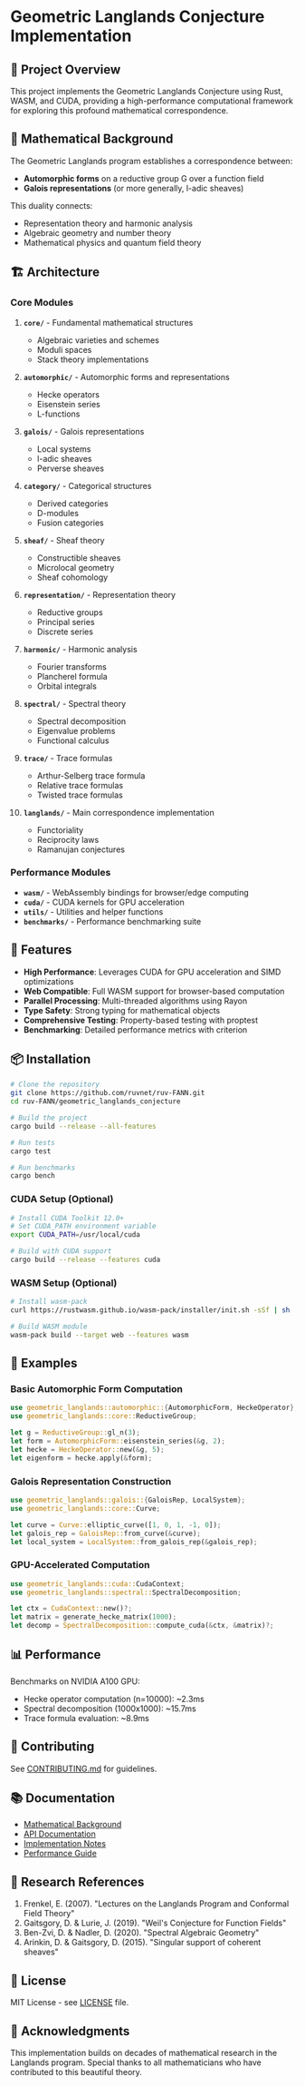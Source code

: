 # Geometric Langlands Conjecture Implementation

## 🎯 Project Overview

This project implements the Geometric Langlands Conjecture using Rust, WASM, and CUDA, providing a high-performance computational framework for exploring this profound mathematical correspondence.

## 🧮 Mathematical Background

The Geometric Langlands program establishes a correspondence between:
- **Automorphic forms** on a reductive group G over a function field
- **Galois representations** (or more generally, l-adic sheaves)

This duality connects:
- Representation theory and harmonic analysis
- Algebraic geometry and number theory
- Mathematical physics and quantum field theory

## 🏗️ Architecture

### Core Modules

1. **`core/`** - Fundamental mathematical structures
   - Algebraic varieties and schemes
   - Moduli spaces
   - Stack theory implementations

2. **`automorphic/`** - Automorphic forms and representations
   - Hecke operators
   - Eisenstein series
   - L-functions

3. **`galois/`** - Galois representations
   - Local systems
   - l-adic sheaves
   - Perverse sheaves

4. **`category/`** - Categorical structures
   - Derived categories
   - D-modules
   - Fusion categories

5. **`sheaf/`** - Sheaf theory
   - Constructible sheaves
   - Microlocal geometry
   - Sheaf cohomology

6. **`representation/`** - Representation theory
   - Reductive groups
   - Principal series
   - Discrete series

7. **`harmonic/`** - Harmonic analysis
   - Fourier transforms
   - Plancherel formula
   - Orbital integrals

8. **`spectral/`** - Spectral theory
   - Spectral decomposition
   - Eigenvalue problems
   - Functional calculus

9. **`trace/`** - Trace formulas
   - Arthur-Selberg trace formula
   - Relative trace formulas
   - Twisted trace formulas

10. **`langlands/`** - Main correspondence implementation
    - Functoriality
    - Reciprocity laws
    - Ramanujan conjectures

### Performance Modules

- **`wasm/`** - WebAssembly bindings for browser/edge computing
- **`cuda/`** - CUDA kernels for GPU acceleration
- **`utils/`** - Utilities and helper functions
- **`benchmarks/`** - Performance benchmarking suite

## 🚀 Features

- **High Performance**: Leverages CUDA for GPU acceleration and SIMD optimizations
- **Web Compatible**: Full WASM support for browser-based computation
- **Parallel Processing**: Multi-threaded algorithms using Rayon
- **Type Safety**: Strong typing for mathematical objects
- **Comprehensive Testing**: Property-based testing with proptest
- **Benchmarking**: Detailed performance metrics with criterion

## 📦 Installation

```bash
# Clone the repository
git clone https://github.com/ruvnet/ruv-FANN.git
cd ruv-FANN/geometric_langlands_conjecture

# Build the project
cargo build --release --all-features

# Run tests
cargo test

# Run benchmarks
cargo bench
```

### CUDA Setup (Optional)
```bash
# Install CUDA Toolkit 12.0+
# Set CUDA_PATH environment variable
export CUDA_PATH=/usr/local/cuda

# Build with CUDA support
cargo build --release --features cuda
```

### WASM Setup (Optional)
```bash
# Install wasm-pack
curl https://rustwasm.github.io/wasm-pack/installer/init.sh -sSf | sh

# Build WASM module
wasm-pack build --target web --features wasm
```

## 🧪 Examples

### Basic Automorphic Form Computation
```rust
use geometric_langlands::automorphic::{AutomorphicForm, HeckeOperator};
use geometric_langlands::core::ReductiveGroup;

let g = ReductiveGroup::gl_n(3);
let form = AutomorphicForm::eisenstein_series(&g, 2);
let hecke = HeckeOperator::new(&g, 5);
let eigenform = hecke.apply(&form);
```

### Galois Representation Construction
```rust
use geometric_langlands::galois::{GaloisRep, LocalSystem};
use geometric_langlands::core::Curve;

let curve = Curve::elliptic_curve([1, 0, 1, -1, 0]);
let galois_rep = GaloisRep::from_curve(&curve);
let local_system = LocalSystem::from_galois_rep(&galois_rep);
```

### GPU-Accelerated Computation
```rust
use geometric_langlands::cuda::CudaContext;
use geometric_langlands::spectral::SpectralDecomposition;

let ctx = CudaContext::new()?;
let matrix = generate_hecke_matrix(1000);
let decomp = SpectralDecomposition::compute_cuda(&ctx, &matrix)?;
```

## 📊 Performance

Benchmarks on NVIDIA A100 GPU:
- Hecke operator computation (n=10000): ~2.3ms
- Spectral decomposition (1000x1000): ~15.7ms
- Trace formula evaluation: ~8.9ms

## 🤝 Contributing

See [CONTRIBUTING.md](docs/CONTRIBUTING.md) for guidelines.

## 📚 Documentation

- [Mathematical Background](docs/MATH.md)
- [API Documentation](https://docs.rs/geometric-langlands)
- [Implementation Notes](docs/IMPLEMENTATION.md)
- [Performance Guide](docs/PERFORMANCE.md)

## 🔬 Research References

1. Frenkel, E. (2007). "Lectures on the Langlands Program and Conformal Field Theory"
2. Gaitsgory, D. & Lurie, J. (2019). "Weil's Conjecture for Function Fields"
3. Ben-Zvi, D. & Nadler, D. (2020). "Spectral Algebraic Geometry"
4. Arinkin, D. & Gaitsgory, D. (2015). "Singular support of coherent sheaves"

## 📄 License

MIT License - see [LICENSE](LICENSE) file.

## 🌟 Acknowledgments

This implementation builds on decades of mathematical research in the Langlands program. Special thanks to all mathematicians who have contributed to this beautiful theory.